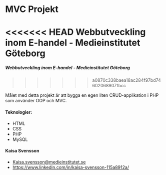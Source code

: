 # MVC Projekt


<<<<<<< HEAD
Webbutveckling inom E-handel - Medieinstitutet Göteborg
=======
##### Webbutveckling inom E-handel - Medieinstitutet Göteborg
>>>>>>> a0870c338baea18ac284f97bd746020689071bcc

Målet med detta projekt är att bygga en egen liten CRUD-applikation i 
PHP som använder OOP och MVC.

#### Teknologier:
- HTML
- CSS
- PHP
- MySQL


#### Kaisa Svensson
- Kaisa.svensson@medieinstitutet.se
- https://www.linkedin.com/in/kaisa-svensson-115a8912a/



